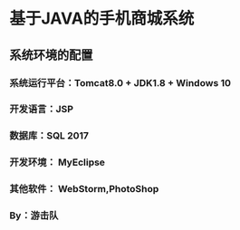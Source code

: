 # 基于JAVA的手机商城系统
## 系统环境的配置
### 系统运行平台：Tomcat8.0 + JDK1.8 + Windows 10
### 开发语言：JSP
### 数据库：SQL 2017
### 开发环境： MyEclipse
### 其他软件： WebStorm,PhotoShop
### By：游击队
